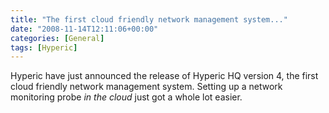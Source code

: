 ```yaml
---
title: "The first cloud friendly network management system..."
date: "2008-11-14T12:11:06+00:00"
categories: [General]
tags: [Hyperic]
---
```


Hyperic have just announced the release of Hyperic HQ version 4, the first cloud friendly network management system. Setting up a network monitoring probe <em>in the cloud</em> just got a whole lot easier.
